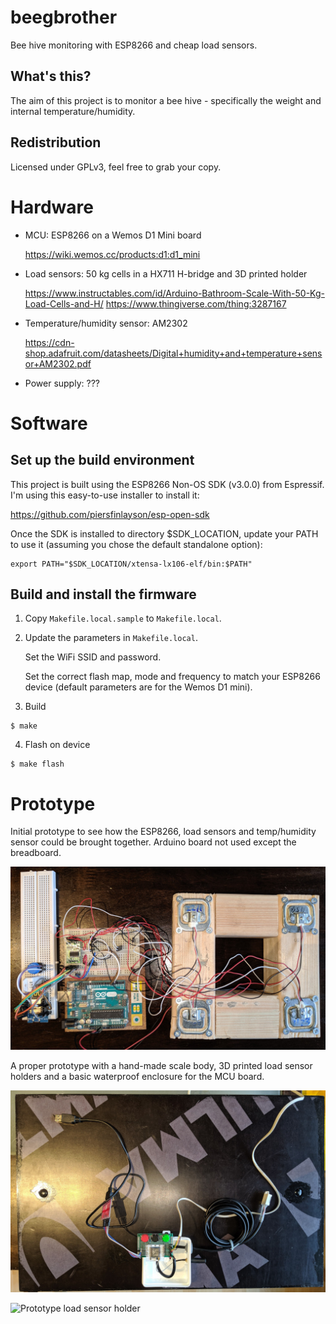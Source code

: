# beegbrother

Bee hive monitoring with ESP8266 and cheap load sensors.

## What's this?

The aim of this project is to monitor a bee hive - specifically the weight and internal temperature/humidity.

## Redistribution

Licensed under GPLv3, feel free to grab your copy.

# Hardware

- MCU: ESP8266 on a Wemos D1 Mini board

  https://wiki.wemos.cc/products:d1:d1_mini

- Load sensors: 50 kg cells in a HX711 H-bridge and 3D printed holder

  https://www.instructables.com/id/Arduino-Bathroom-Scale-With-50-Kg-Load-Cells-and-H/
  https://www.thingiverse.com/thing:3287167

- Temperature/humidity sensor: AM2302

  https://cdn-shop.adafruit.com/datasheets/Digital+humidity+and+temperature+sensor+AM2302.pdf

- Power supply: ???

# Software

## Set up the build environment

This project is built using the ESP8266 Non-OS SDK (v3.0.0) from Espressif. I'm using this easy-to-use installer to install it:

https://github.com/piersfinlayson/esp-open-sdk

Once the SDK is installed to directory $SDK_LOCATION, update your PATH to use it (assuming you chose the default standalone option):

```
export PATH="$SDK_LOCATION/xtensa-lx106-elf/bin:$PATH"
```

## Build and install the firmware

1. Copy `Makefile.local.sample` to `Makefile.local`.

2. Update the parameters in `Makefile.local`.

   Set the WiFi SSID and password.

   Set the correct flash map, mode and frequency to match your ESP8266 device (default parameters are for the Wemos D1 mini).

3. Build

  ```
  $ make
  ```

4. Flash on device

  ```
  $ make flash
  ```
# Prototype 

Initial prototype to see how the ESP8266, load sensors and temp/humidity sensor could be brought together. Arduino board not used except the breadboard.

![Early prototype](doc/img/01_early_prototype.jpg?raw=true "Early prototype")
 
A proper prototype with a hand-made scale body, 3D printed load sensor holders and a basic waterproof enclosure for the MCU board.

![Prototype overview](doc/img/02_prototype_scale.jpg?raw=true "Prototype overview")

![Prototype load sensor holder](doc/img/doc/img/03_prototype_scale_load_sensor.jpg?raw=true "Prototype load sensor holder")
